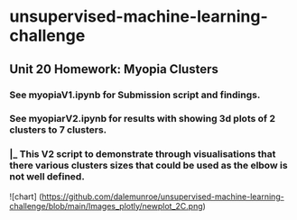 # unsupervised-machine-learning-challenge
## Unit 20 Homework: Myopia Clusters
### See myopiaV1.ipynb for Submission script and findings.
### See myopiarV2.ipynb for results with showing 3d plots of 2 clusters to 7 clusters.
###   |_ This V2 script to demonstrate through visualisations that there various clusters sizes that could be used as the elbow is not well defined.

![chart] (https://github.com/dalemunroe/unsupervised-machine-learning-challenge/blob/main/Images_plotly/newplot_2C.png)
